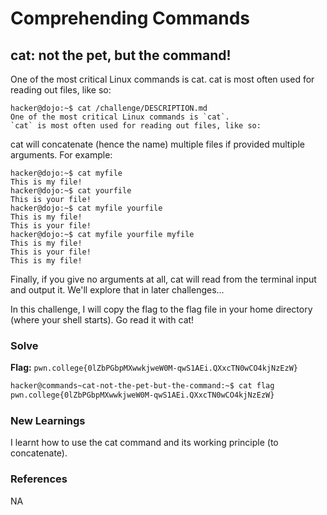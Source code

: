 # Comprehending Commands

## cat: not the pet, but the command!
One of the most critical Linux commands is cat. cat is most often used for reading out files, like so:
```
hacker@dojo:~$ cat /challenge/DESCRIPTION.md
One of the most critical Linux commands is `cat`.
`cat` is most often used for reading out files, like so:
```
cat will concatenate (hence the name) multiple files if provided multiple arguments. For example:
```
hacker@dojo:~$ cat myfile
This is my file!
hacker@dojo:~$ cat yourfile
This is your file!
hacker@dojo:~$ cat myfile yourfile
This is my file!
This is your file!
hacker@dojo:~$ cat myfile yourfile myfile
This is my file!
This is your file!
This is my file!
```
Finally, if you give no arguments at all, cat will read from the terminal input and output it. We'll explore that in later challenges...

In this challenge, I will copy the flag to the flag file in your home directory (where your shell starts). Go read it with cat!

### Solve
**Flag:** `pwn.college{0lZbPGbpMXwwkjweW0M-qwS1AEi.QXxcTN0wCO4kjNzEzW}`

```bash
hacker@commands~cat-not-the-pet-but-the-command:~$ cat flag
pwn.college{0lZbPGbpMXwwkjweW0M-qwS1AEi.QXxcTN0wCO4kjNzEzW}
```

### New Learnings
I learnt how to use the cat command and its working principle (to concatenate).

### References 
NA
